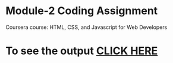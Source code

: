# Module-2 Coding Assignment

Coursera course: HTML, CSS, and Javascript for Web Developers

# To see the output [CLICK HERE](https://vyshnavi-v.github.io/Coursera-HTML-CSS-Javascript-for-Web-Developers/Assignments/module-2/index.html)
